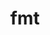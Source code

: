 ---
title: "fmt"
layout: cache
categories: [package, develop]
meta: {"versions": ["10.1.1"], "compilers": ["gcc@=11.1.0", "gcc@=11.4.0"], "oss": ["ubuntu20.04"], "platforms": ["linux"], "targets": ["x86_64_v3"], "stacks": ["e4s", "root"], "num_specs": 8, "num_specs_by_stack": {"e4s": 8, "root": 8}}
spec_details: [{"hash": "founffncypuogrtulirqfxmk7haekymk", "compiler": "gcc@=11.1.0", "versions": ["10.1.1"], "os": "ubuntu20.04", "platform": "linux", "target": "x86_64_v3", "variants": ["build_system=cmake", "build_type=Release", "cxxstd=11", "generator=make", "~ipo", "+pic", "~shared"], "stacks": ["e4s", "root"], "size": "-", "tarball": "https://binaries.spack.io/develop/build_cache/linux-ubuntu20.04-x86_64_v3/gcc-11.1.0/fmt-10.1.1/linux-ubuntu20.04-x86_64_v3-gcc-11.1.0-fmt-10.1.1-founffncypuogrtulirqfxmk7haekymk.spack"}, {"hash": "wzsinfot5nutwib3xgm6eptztuzhbx74", "compiler": "gcc@=11.4.0", "versions": ["10.1.1"], "os": "ubuntu20.04", "platform": "linux", "target": "x86_64_v3", "variants": ["build_system=cmake", "build_type=Release", "cxxstd=11", "generator=make", "~ipo", "+pic", "~shared"], "stacks": ["e4s", "root"], "size": "-", "tarball": "https://binaries.spack.io/develop/build_cache/linux-ubuntu20.04-x86_64_v3/gcc-11.4.0/fmt-10.1.1/linux-ubuntu20.04-x86_64_v3-gcc-11.4.0-fmt-10.1.1-wzsinfot5nutwib3xgm6eptztuzhbx74.spack"}, {"hash": "65k3xunevgtfyc6tneidokv7kthqhx56", "compiler": "gcc@=11.4.0", "versions": ["10.1.1"], "os": "ubuntu20.04", "platform": "linux", "target": "x86_64_v3", "variants": ["build_system=cmake", "build_type=Release", "cxxstd=11", "generator=make", "~ipo", "+pic", "~shared"], "stacks": ["e4s", "root"], "size": "-", "tarball": "https://binaries.spack.io/develop/build_cache/linux-ubuntu20.04-x86_64_v3/gcc-11.4.0/fmt-10.1.1/linux-ubuntu20.04-x86_64_v3-gcc-11.4.0-fmt-10.1.1-65k3xunevgtfyc6tneidokv7kthqhx56.spack"}, {"hash": "gb2z4wennomyeqlo7r6lew4ccmplsymq", "compiler": "gcc@=11.4.0", "versions": ["10.1.1"], "os": "ubuntu20.04", "platform": "linux", "target": "x86_64_v3", "variants": ["build_system=cmake", "build_type=Release", "cxxstd=11", "generator=make", "~ipo", "+pic", "~shared"], "stacks": ["e4s", "root"], "size": "-", "tarball": "https://binaries.spack.io/develop/build_cache/linux-ubuntu20.04-x86_64_v3/gcc-11.4.0/fmt-10.1.1/linux-ubuntu20.04-x86_64_v3-gcc-11.4.0-fmt-10.1.1-gb2z4wennomyeqlo7r6lew4ccmplsymq.spack"}, {"hash": "olh7afb2mzvudvr7ciatjia5naitgts7", "compiler": "gcc@=11.4.0", "versions": ["10.1.1"], "os": "ubuntu20.04", "platform": "linux", "target": "x86_64_v3", "variants": ["build_system=cmake", "build_type=Release", "cxxstd=11", "generator=make", "~ipo", "+pic", "~shared"], "stacks": ["e4s", "root"], "size": "-", "tarball": "https://binaries.spack.io/develop/build_cache/linux-ubuntu20.04-x86_64_v3/gcc-11.4.0/fmt-10.1.1/linux-ubuntu20.04-x86_64_v3-gcc-11.4.0-fmt-10.1.1-olh7afb2mzvudvr7ciatjia5naitgts7.spack"}, {"hash": "u43uqporcjbls2uzvhhgrlregcree7dv", "compiler": "gcc@=11.4.0", "versions": ["10.1.1"], "os": "ubuntu20.04", "platform": "linux", "target": "x86_64_v3", "variants": ["build_system=cmake", "build_type=Release", "cxxstd=11", "generator=make", "~ipo", "+pic", "~shared"], "stacks": ["e4s", "root"], "size": "-", "tarball": "https://binaries.spack.io/develop/build_cache/linux-ubuntu20.04-x86_64_v3/gcc-11.4.0/fmt-10.1.1/linux-ubuntu20.04-x86_64_v3-gcc-11.4.0-fmt-10.1.1-u43uqporcjbls2uzvhhgrlregcree7dv.spack"}, {"hash": "wzphk5noj6ow3vnkhb6w2y5zzxqxkr66", "compiler": "gcc@=11.4.0", "versions": ["10.1.1"], "os": "ubuntu20.04", "platform": "linux", "target": "x86_64_v3", "variants": ["build_system=cmake", "build_type=Release", "cxxstd=11", "generator=make", "~ipo", "+pic", "~shared"], "stacks": ["e4s", "root"], "size": "-", "tarball": "https://binaries.spack.io/develop/build_cache/linux-ubuntu20.04-x86_64_v3/gcc-11.4.0/fmt-10.1.1/linux-ubuntu20.04-x86_64_v3-gcc-11.4.0-fmt-10.1.1-wzphk5noj6ow3vnkhb6w2y5zzxqxkr66.spack"}, {"hash": "xmwzpsgjft673qynus5bkk7ydpdxxfgi", "compiler": "gcc@=11.4.0", "versions": ["10.1.1"], "os": "ubuntu20.04", "platform": "linux", "target": "x86_64_v3", "variants": ["build_system=cmake", "build_type=Release", "cxxstd=11", "generator=make", "~ipo", "+pic", "~shared"], "stacks": ["e4s", "root"], "size": "-", "tarball": "https://binaries.spack.io/develop/build_cache/linux-ubuntu20.04-x86_64_v3/gcc-11.4.0/fmt-10.1.1/linux-ubuntu20.04-x86_64_v3-gcc-11.4.0-fmt-10.1.1-xmwzpsgjft673qynus5bkk7ydpdxxfgi.spack"}]
---